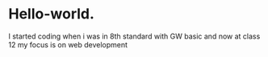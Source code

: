 # Hello-world.
I started coding when i was in 8th standard with GW basic and now at class 12 my focus is on web development

